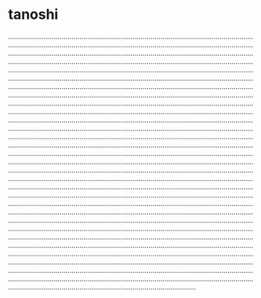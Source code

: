 # tanoshi
.......................................................................................................................................................................................................................................................................................................................................................................................................................................................................................................................................................................................................................................................................................................................................................................................................................................................................................................................................................................................................................................................................................................................................................................................................................................................................................................................................................................................................................................................................................................................................................................................................................................................................................................................................................................................................................................................................................................................................................................................................................................................................................................................................................................................................................................................................................................................................................................................................................................................................................................................................................................................................................................................................................................................................................................................................................................................................................................................................................................................................................................................................................................................................................................................................................................................................................................................................................................................................................................................................................................................................................................................................................................................................................................................................................................................................................................................................................................................................................................